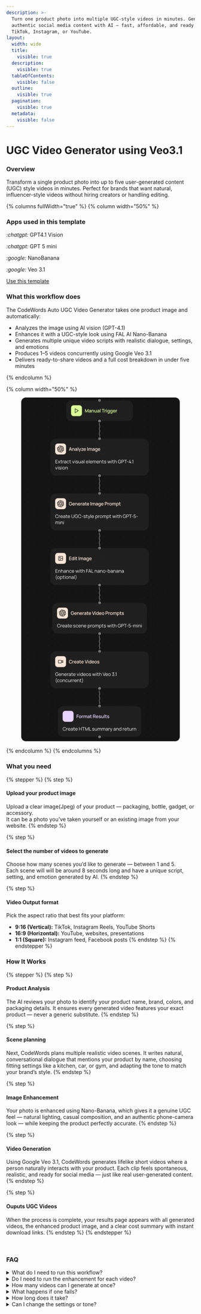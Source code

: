 ```yaml
---
description: >-
  Turn one product photo into multiple UGC-style videos in minutes. Generate
  authentic social media content with AI — fast, affordable, and ready for
  TikTok, Instagram, or YouTube.
layout:
  width: wide
  title:
    visible: true
  description:
    visible: true
  tableOfContents:
    visible: false
  outline:
    visible: true
  pagination:
    visible: true
  metadata:
    visible: false
---
```


# UGC Video Generator using Veo3.1

### Overview

Transform a single product photo into up to five user-generated content (UGC) style videos in minutes. Perfect for brands that want natural, influencer-style videos without hiring creators or handling editing.

{% columns fullWidth="true" %}
{% column width="50%" %}
### Apps used in this template

<i class="fa-chatgpt">:chatgpt:</i> GPT4.1 Vision

<i class="fa-chatgpt">:chatgpt:</i> GPT 5 mini

<i class="fa-google">:google:</i> NanoBanana

<i class="fa-google">:google:</i>  Veo 3.1

<a href="https://codewords.agemo.ai/run/auto_ugc_veo_video_generator_6ab68605_e1a567f6" class="button primary">Use this template</a>

### What this workflow does

The CodeWords Auto UGC Video Generator takes one product image and automatically:

* Analyzes the image using AI vision (GPT-4.1)
* Enhances it with a UGC-style look using FAL AI Nano-Banana
* Generates multiple unique video scripts with realistic dialogue, settings, and emotions
* Produces 1–5 videos concurrently using Google Veo 3.1
* Delivers ready-to-share videos and a full cost breakdown in under five minutes


{% endcolumn %}

{% column width="50%" %}
<figure><img src="../../.gitbook/assets/1 2.png" alt=""><figcaption></figcaption></figure>
{% endcolumn %}
{% endcolumns %}

### What you need

{% stepper %}
{% step %}
#### Upload your product image

Upload a clear image(Jpeg) of your product — packaging, bottle, gadget, or accessory.\
It can be a photo you’ve taken yourself or an existing image from your website.
{% endstep %}

{% step %}
#### Select the number of videos to generate

Choose how many scenes you’d like to generate — between 1 and 5.\
Each scene will will be around 8 seconds long and have a unique script, setting, and emotion generated by AI.
{% endstep %}

{% step %}
#### Video Output format

Pick the aspect ratio that best fits your platform:

* **9:16 (Vertical):** TikTok, Instagram Reels, YouTube Shorts
* **16:9 (Horizontal):** YouTube, websites, presentations
* **1:1 (Square):** Instagram feed, Facebook posts
{% endstep %}
{% endstepper %}

### **How It Works**

{% stepper %}
{% step %}
#### Product Analysis

The AI reviews your photo to identify your product name, brand, colors, and packaging details. It ensures every generated video features your exact product — never a generic substitute.
{% endstep %}

{% step %}
#### Scene planning

Next, CodeWords plans multiple realistic video scenes. It writes natural, conversational dialogue that mentions your product by name, choosing fitting settings like a kitchen, car, or gym, and adapting the tone to match your brand’s style.
{% endstep %}

{% step %}
#### Image Enhancement

Your photo is enhanced using Nano-Banana, which gives it a genuine UGC feel — natural lighting, casual composition, and an authentic phone-camera look — while keeping the product perfectly accurate.
{% endstep %}

{% step %}
#### Video Generation

Using Google Veo 3.1, CodeWords generates lifelike short videos where a person naturally interacts with your product. Each clip feels spontaneous, realistic, and ready for social media — just like real user-generated content.
{% endstep %}

{% step %}
#### Ouputs UGC Videos

When the process is complete, your results page appears with all generated videos, the enhanced product image, and a clear cost summary with instant download links.
{% endstep %}
{% endstepper %}

<figure><img src="../../.gitbook/assets/haribo 2.gif" alt=""><figcaption></figcaption></figure>

### **FAQ**

<details>

<summary>What do I need to run this workflow?</summary>

You only need to upload a product image, choose how many scenes you want to generate, and select your preferred aspect ratio.\
CodeWords handles everything else automatically, including OpenAI (GPT-4.1, GPT-5-mini), Nano-Banana, and Google Veo 3.1, so no extra setup or API keys are required.

</details>

<details>

<summary>Do I need to run the enhancement for each video?</summary>

No. The enhancement happens once and is reused for all scenes.

</details>

<details>

<summary>How many videos can I generate at once?</summary>

Up to five scenes per run.

</details>

<details>

<summary>What happens if one fails?</summary>

You’ll still get the completed videos — failed ones can be retried.

</details>

<details>

<summary>How long does it take?</summary>

About 3–5 minutes total, regardless of scene count.

</details>

<details>

<summary>Can I change the settings or tone?</summary>

Yes. Tell Cody your preferred tone, setting, or emotion — it will adapt the scripts automatically.

</details>
